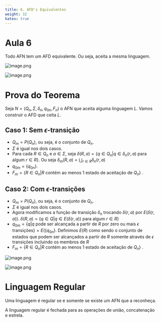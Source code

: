 ```yaml
---
title: 6. AFD's Equivalentes
weight: 32
katex: true
---
```

# Aula 6

Todo AFN tem um AFD equivalente. Ou seja, aceita a mesma linguagem.

![image.png](images/Cs/image.png)

![image.png](images/Cs/7adb2ddd-d360-4b55-87ae-7f47772eafac.png)

# Prova do Teorema

Seja $N=(Q_n, \Sigma, \delta_n ,q_{0n},F_n)$ o AFN que aceita alguma linguagem $L$. Vamos construir o AFD que ceita $L$. 

## Caso 1: Sem $\epsilon$-transição

- $Q_m=P(Q_n)$,  ou seja, é o conjunto de $Q_n$.
- $\Sigma$ é igual nos dois casos.
- Para cada $R\in Q_n$ e $a \in \Sigma$, seja $\delta(R,a)=\{q \in Q_n|q\in \delta_n(r,a)\text{ para algum }r\in R\}$. Ou seja $\delta_m(R,a)=\displaystyle\bigcup_{r\in R} \delta_n(r,a)$
- $q_{0m}=\{q_{0n}\}$.
- $F_m=\{R\in Q_n|R \text{ contém ao menos 1 estado de aceitação de } Q_n\}$ .

## Caso 2: Com $\epsilon$-transições

- $Q_m=P(Q_n)$,  ou seja, é o conjunto de $Q_n$.
- $\Sigma$ é igual nos dois casos.
- Agora modificamos a função de transição $\delta_n$ trocando $\delta(r,a)$ por $E(\delta(r,a))$. $\delta (R,a)=\{q\in Q|q\in E(\delta(r,a))\text{ para algum  }r\in R\}$
- $q_{0m}=\{q|q\text{ pode ser alcançada a partir de }R\text{ por zero ou mais } \epsilon \text { transições}\}=E(\{q_{0n}\}$. Definimos $E(R)$ como sendo o conjunto de estados que podem ser alcançados a partir de $R$ somente através de $\epsilon$ transições incluindo os membros de $R$
- $F_m=\{R\in Q_n|R \text{ contém ao menos 1 estado de aceitação de } Q_n\}$ .

![image.png](images/Cs/image%201.png)

![image.png](images/Cs/image%202.png)

# Linguagem Regular

Uma linguagem é regular se e somente se existe um AFN que a reconheça.

A linguagem regular é fechada para as operações de união, concatenação e estrela.
